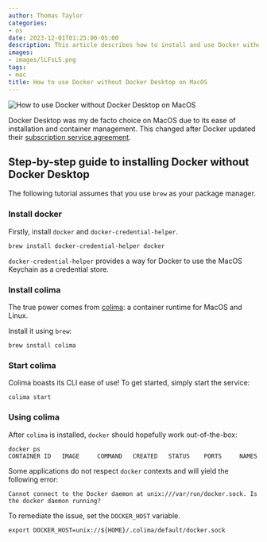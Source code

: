 ```yaml
---
author: Thomas Taylor
categories:
- os
date: 2023-12-01T01:25:00-05:00
description: This article describes how to install and use Docker without Docker Desktop for MacOS 
images:
- images/lLFsL5.png
tags:
- mac
title: How to use Docker without Docker Desktop on MacOS
---
```


![How to use Docker without Docker Desktop on MacOS](images/lLFsL5.png)

Docker Desktop was my de facto choice on MacOS due to its ease of installation and container management. This changed after Docker updated their [subscription service agreement][1].

## Step-by-step guide to installing Docker without Docker Desktop

The following tutorial assumes that you use `brew` as your package manager.

### Install docker

Firstly, install `docker` and `docker-credential-helper`.

```shell
brew install docker-credential-helper docker
```

`docker-credential-helper` provides a way for Docker to use the MacOS Keychain as a credential store.

### Install colima

The true power comes from [colima][2]: a container runtime for MacOS and Linux.

Install it using `brew`: 

```shell
brew install colima
```

### Start colima

Colima boasts its CLI ease of use! To get started, simply start the service:

```shell
colima start
```

### Using colima

After `colima` is installed, `docker` should hopefully work out-of-the-box:

```shell
docker ps
CONTAINER ID   IMAGE     COMMAND   CREATED   STATUS    PORTS     NAMES
```

Some applications do not respect `docker` contexts and will yield the following error:

```text
Cannot connect to the Docker daemon at unix:///var/run/docker.sock. Is the docker daemon running?
```

To remediate the issue, set the `DOCKER_HOST` variable.

```shell
export DOCKER_HOST=unix://${HOME}/.colima/default/docker.sock
```

[1]: https://www.docker.com/blog/updating-product-subscriptions/
[2]: https://github.com/abiosoft/colima
